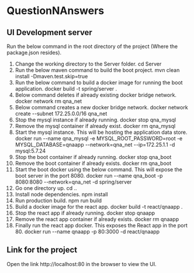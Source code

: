 # QuestionNAnswers

## UI Development server

Run the below command in the root directory of the project (Where the package.json resides).


1. Change the working directory to the Server folder.
    cd Server
2. Run the below maven command to build the boot project.
    mvn clean install -Dmaven.test.skip=true
3. Run the below command to build a docker image for running the boot application. 
    docker build -t spring/server .
4. Below command deletes if already existing docker bridge network.
    docker network rm qna_net
5. Below command creates a new docker bridge network.
    docker network create --subnet 172.25.0.0/16 qna_net
6. Stop the mysql instance if already running.
    docker stop qna_mysql
7. Remove the mysql container if already exist.
    docker rm qna_mysql
8. Start the mysql instance. This will be hosting the application data store.
    docker run --name qna_mysql -e MYSQL_ROOT_PASSWORD=root -e MYSQL_DATABASE=qnaapp --network=qna_net --ip=172.25.1.1 -d mysql:5.7.24
9. Stop the boot container if already running.
    docker stop qna_boot
10. Remove the boot container if already exists.
    docker rm qna_boot
11. Start the boot docker using the below command. This will expose the boot server in the port 8080.
    docker run --name qna_boot -p 8080:8080 --network=qna_net -d spring/server
12. Go one directory up.
    cd ..
13. Install node dependencies.
    npm install
14. Run production build.
    npm run build
15. Build a docker image for the react app.
    docker build -t react/qnaapp .
16. Stop the react app if already running.
    docker stop qnaapp
17. Remove the react app container if already exists.
    docker rm qnaapp
18. Finally run the react app docker. This exposes the React app in the port 80.
    docker run --name qnaapp -p 80:3000 -d react/qnaapp

## Link for the project

Open the link http://localhost:80 in the browser to view the UI.
